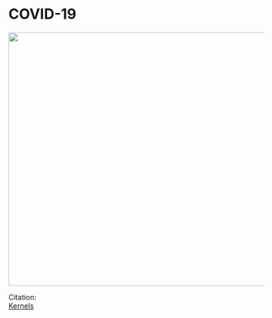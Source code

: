 # COVID-19
<p> 
  <img width="1000" height="500" src="https://images.idgesg.net/images/article/2020/03/coronavirus_lab-research_analytics_by-da-kuk-getty-100835287-large.jpg">
</p>

Citation:   
[Kernels](https://www.kaggle.com/allen-institute-for-ai/CORD-19-research-challenge/kernels)
